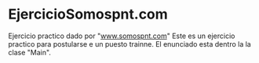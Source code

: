 # EjercicioSomospnt.com
Ejercicio practico dado por "www.somospnt.com"
Este es un ejercicio practico para postularse e un puesto trainne. El enunciado esta dentro la la clase "Main".
